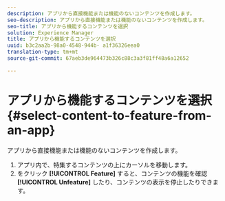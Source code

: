 ```yaml
---
description: アプリから直接機能または機能のないコンテンツを作成します。
seo-description: アプリから直接機能または機能のないコンテンツを作成します。
seo-title: アプリから機能するコンテンツを選択
solution: Experience Manager
title: アプリから機能するコンテンツを選択
uuid: b3c2aa2b-98a0-4548-944b- a1f36326eea0
translation-type: tm+mt
source-git-commit: 67aeb3de964473b326c88c3a3f81ff48a6a12652

---
```



# アプリから機能するコンテンツを選択{#select-content-to-feature-from-an-app}

アプリから直接機能または機能のないコンテンツを作成します。

1. アプリ内で、特集するコンテンツの上にカーソルを移動します。
1. をクリック **[!UICONTROL Feature]** すると、コンテンツの機能を確認 **[!UICONTROL Unfeature]** したり、コンテンツの表示を停止したりできます。
